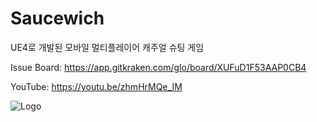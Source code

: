 # Saucewich

UE4로 개발된 모바일 멀티플레이어 캐주얼 슈팅 게임

Issue Board: https://app.gitkraken.com/glo/board/XUFuD1F53AAP0CB4

YouTube: https://youtu.be/zhmHrMQe_IM

![Logo](Saucewich.png)
